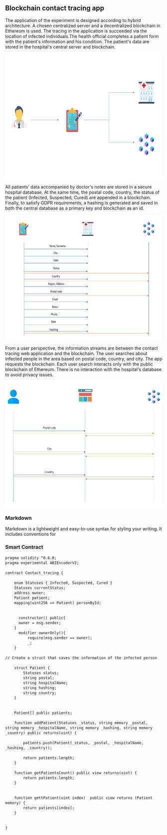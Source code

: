 ## Blockchain contact tracing app

The application of the experiment is designed according to hybrid architecture. A chosen centralized server and a decentralized blockchain in Ethereum is used. The tracing in the application is succeeded via the location of infected individuals.The health official completes a patient form with the patient's information and his condition. The patient's data are stored in the hospital's central server and blockchain.

<img src="https://raw.githubusercontent.com/Dimstella/blockchain-contact-tracing-app-hospitals/main/image1.PNG" width="800" height="400" />

<p>All patients' data accompanied by doctor's notes are stored in a secure hospital database. At the same time, the postal code, country, the status of the patient (Infected, Suspected, Cured) are appended in a blockchain. Finally, to satisfy GDPR requirements, a hashing is generated and saved in both the central database as a primary key and blockchain as an id.</p>

<img src="https://raw.githubusercontent.com/Dimstella/blockchain-contact-tracing-app-hospitals/main/image2.PNG"  width="1200" height="400" />

<p>From a user perspective, the information streams are between the contact tracing web application and the blockchain. The user searches about infected people in the area based on postal code, country, and city. The app requests the blockchain. Each user search interacts only with the public blockchain of Ethereum. There is no interaction with the hospital's database to avoid privacy issues.</p>

<img src="https://raw.githubusercontent.com/Dimstella/blockchain-contact-tracing-app-hospitals/main/image3.PNG"  width="1200" height="400" />

### Markdown

Markdown is a lightweight and easy-to-use syntax for styling your writing. It includes conventions for

<h3>Smart Contract</h3>

``` Solidity
pragma solidity ^0.6.0;
pragma experimental ABIEncoderV2;

contract Contact_tracing {
    
    enum Statuses { Infected, Suspected, Cured }
    Statuses currentStatus;
    address owner;
    Patient patient;
    mapping(uint256 => Patient) personById;


      constructor() public{
      owner = msg.sender;
    }
      modifier ownerOnly(){
          require(msg.sender == owner);
          _;
    }

// Create a struct that saves the information of the infected person

    struct Patient {
        Statuses status;
        string postal;
        string hospitalName;
        string hashing;
        string country;
    }
        
    
    Patient[] public patients;
    
    function addPatient(Statuses _status, string memory _postal, string memory _hospitalName, string memory _hashing, string memory _country) public returns(uint) {

        patients.push(Patient(_status, _postal, _hospitalName, _hashing, _country));
        
        return patients.length;
    }

    function getPatientsCount() public view returns(uint) {
        return patients.length;
    }

    
    function gettPatient(uint index)  public view returns (Patient memory) {
        return patients[index];
    }
    

}
```
